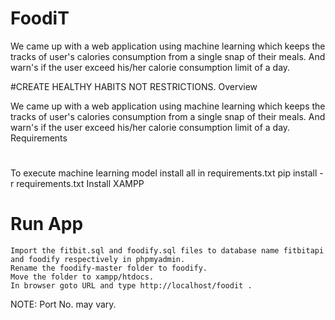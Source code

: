 # FoodiT
We came up with a web application using machine learning which keeps the tracks of user's calories consumption from a single snap of their meals. And warn's if the user exceed his/her calorie consumption limit of a day.

#CREATE HEALTHY HABITS NOT RESTRICTIONS.
Overview

We came up with a web application using machine learning which keeps the tracks of user's calories consumption from a single snap of their meals. And warn's if the user exceed his/her calorie consumption limit of a day.
Requirements

#
To execute machine learning model install all in requirements.txt pip install -r requirements.txt
Install XAMPP

# Run App

    Import the fitbit.sql and foodify.sql files to database name fitbitapi and foodify respectively in phpmyadmin.
    Rename the foodify-master folder to foodify.
    Move the folder to xampp/htdocs.
    In browser goto URL and type http://localhost/foodit .

NOTE: Port No. may vary.
